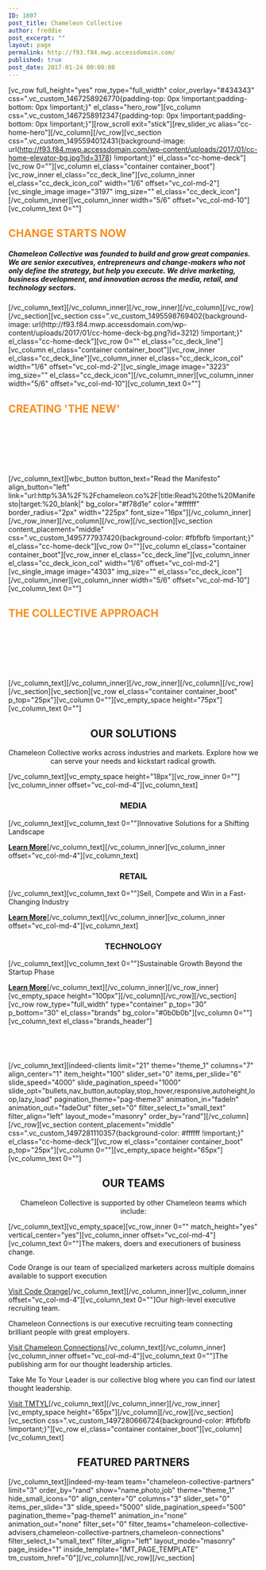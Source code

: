```yaml
---
ID: 1807
post_title: Chameleon Collective
author: freddie
post_excerpt: ""
layout: page
permalink: http://f93.f84.mwp.accessdomain.com/
published: true
post_date: 2017-01-24 00:00:00
---
```

[vc_row full_height="yes" row_type="full_width" color_overlay="#434343" css=".vc_custom_1467258926770{padding-top: 0px !important;padding-bottom: 0px !important;}" el_class="hero_row"][vc_column css=".vc_custom_1467258912347{padding-top: 0px !important;padding-bottom: 0px !important;}"][row_scroll exit="stick"][rev_slider_vc alias="cc-home-hero"][/vc_column][/vc_row][vc_section css=".vc_custom_1495594012431{background-image: url(http://f93.f84.mwp.accessdomain.com/wp-content/uploads/2017/01/cc-home-elevator-bg.jpg?id=3178) !important;}" el_class="cc-home-deck"][vc_row 0=""][vc_column el_class="container container_boot"][vc_row_inner el_class="cc_deck_line"][vc_column_inner el_class="cc_deck_icon_col" width="1/6" offset="vc_col-md-2"][vc_single_image image="3197" img_size="" el_class="cc_deck_icon"][/vc_column_inner][vc_column_inner width="5/6" offset="vc_col-md-10"][vc_column_text 0=""]
<h2 class="padded-header"><span style="color: #f78d1e;"><strong>CHANGE STARTS NOW</strong></span></h2>
<h5 class="padded-multiline"><em>Chameleon Collective was founded to build and grow great companies. We are senior executives, entrepreneurs and change-makers who not only define the strategy, but help you execute. We drive marketing, business development, and innovation across the media, retail, and technology sectors.</em></h5>
[/vc_column_text][/vc_column_inner][/vc_row_inner][/vc_column][/vc_row][/vc_section][vc_section css=".vc_custom_1495598769402{background-image: url(http://f93.f84.mwp.accessdomain.com/wp-content/uploads/2017/01/cc-home-deck-bg.png?id=3212) !important;}" el_class="cc-home-deck"][vc_row 0="" el_class="cc_deck_line"][vc_column el_class="container container_boot"][vc_row_inner el_class="cc_deck_line"][vc_column_inner el_class="cc_deck_icon_col" width="1/6" offset="vc_col-md-2"][vc_single_image image="3223" img_size="" el_class="cc_deck_icon"][/vc_column_inner][vc_column_inner width="5/6" offset="vc_col-md-10"][vc_column_text 0=""]
<h2 class="padded-header"><span style="color: #f78d1e;"><strong>CREATING 'THE NEW'</strong></span></h2>
<h3 class="padded-multiline"><em><span style="color: #ffffff;">All of the experts and execs who’ve joined us did so to create a new kind of company, one flexible enough to fit your needs. Chameleon Collective is rewriting the owner’s guide to running a successful business. Read what we do and how we do it.
</span></em></h3>
[/vc_column_text][wbc_button button_text="Read the Manifesto" align_button="left" link="url:http%3A%2F%2Fchameleon.co%2F|title:Read%20the%20Manifesto|target:%20_blank|" bg_color="#f78d1e" color="#ffffff" border_radius="2px" width="225px" font_size="16px"][/vc_column_inner][/vc_row_inner][/vc_column][/vc_row][/vc_section][vc_section content_placement="middle" css=".vc_custom_1495777937420{background-color: #fbfbfb !important;}" el_class="cc-home-deck"][vc_row 0=""][vc_column el_class="container container_boot"][vc_row_inner el_class="cc_deck_line"][vc_column_inner el_class="cc_deck_icon_col" width="1/6" offset="vc_col-md-2"][vc_single_image image="4303" img_size="" el_class="cc_deck_icon"][/vc_column_inner][vc_column_inner width="5/6" offset="vc_col-md-10"][vc_column_text 0=""]
<h2 class="padded-header"><span style="color: #f78d1e;"><strong>THE COLLECTIVE APPROACH</strong></span></h2>
<h3 class="padded-multiline"><em><span style="color: #ffffff;">Our multidisciplinary approach applies our experience, passion and focus across industries and markets on every project. Our flexible business model puts us where you need us, when you need us, to grow your business. </span></em></h3>
[/vc_column_text][/vc_column_inner][/vc_row_inner][/vc_column][/vc_row][/vc_section][vc_section][vc_row el_class="container container_boot" p_top="25px"][vc_column 0=""][vc_empty_space height="75px"][vc_column_text 0=""]
<h2 style="text-align: center;">OUR SOLUTIONS</h2>
<p style="margin-left: auto; margin-right: auto; max-width: 700px; text-align: center;">Chameleon Collective works across industries and markets. Explore how we can serve your needs and kickstart radical growth.</p>
[/vc_column_text][vc_empty_space height="18px"][vc_row_inner 0=""][vc_column_inner offset="vc_col-md-4"][vc_column_text]
<h3 style="text-align: center;">MEDIA</h3>
[/vc_column_text][vc_column_text 0=""]Innovative Solutions for a Shifting Landscape

<strong><a href="https://chameleoncollective.com/practices/media/">Learn More</a></strong>[/vc_column_text][/vc_column_inner][vc_column_inner offset="vc_col-md-4"][vc_column_text]
<h3 style="text-align: center;">RETAIL</h3>
[/vc_column_text][vc_column_text 0=""]Sell, Compete and Win in a Fast-Changing Industry

<strong><a href="https://chameleoncollective.com/practices/retail/">Learn More</a></strong>[/vc_column_text][/vc_column_inner][vc_column_inner offset="vc_col-md-4"][vc_column_text]
<h3 style="text-align: center;">TECHNOLOGY</h3>
[/vc_column_text][vc_column_text 0=""]Sustainable Growth Beyond the Startup Phase

<strong><a href="https://chameleoncollective.com/practices/technology/">Learn More</a></strong>[/vc_column_text][/vc_column_inner][/vc_row_inner][vc_empty_space height="100px"][/vc_column][/vc_row][/vc_section][vc_row row_type="full_width" type="container" p_top="30" p_bottom="30" el_class="brands" bg_color="#0b0b0b"][vc_column 0=""][vc_column_text el_class="brands_header"]
<h2 class="h1" style="text-align: center;"><span style="color: #ffffff;">CLIENTS WE WORK WITH</span></h2>
[/vc_column_text][indeed-clients limit="21" theme="theme_1" columns="7" align_center="1" item_height="100" slider_set="0" items_per_slide="6" slide_speed="4000" slide_pagination_speed="1000" slide_opt="bullets,nav_button,autoplay,stop_hover,responsive,autoheight,loop,lazy_load" pagination_theme="pag-theme3" animation_in="fadeIn" animation_out="fadeOut" filter_set="0" filter_select_t="small_text" filter_align="left" layout_mode="masonry" order_by="rand"][/vc_column][/vc_row][vc_section content_placement="middle" css=".vc_custom_1497281110357{background-color: #ffffff !important;}" el_class="cc-home-deck"][vc_row el_class="container container_boot" p_top="25px"][vc_column 0=""][vc_empty_space height="65px"][vc_column_text 0=""]
<h2 style="text-align: center;">OUR TEAMS</h2>
<p style="text-align: center; margin-left: auto; margin-right: auto; max-width: 700px;">Chameleon Collective is supported by other Chameleon teams which include:</p>
[/vc_column_text][vc_empty_space][vc_row_inner 0="" match_height="yes" vertical_center="yes"][vc_column_inner offset="vc_col-md-4"][vc_column_text 0=""]The makers, doers and executioners of business change.

Code Orange is our team of specialized marketers across multiple domains available to support execution

<a href="https://codeorange.com/">Visit Code Orange</a>[/vc_column_text][/vc_column_inner][vc_column_inner offset="vc_col-md-4"][vc_column_text 0=""]<span style="font-weight: 400;">Our high-level executive recruiting team.</span>

Chameleon Connections is our executive recruiting team connecting brilliant people with great employers.

<a href="https://chameleonconnections.com/">Visit Chameleon Connections</a>[/vc_column_text][/vc_column_inner][vc_column_inner offset="vc_col-md-4"][vc_column_text 0=""]<span style="font-weight: 400;">The publishing arm for our thought leadership articles.</span>

Take Me To Your Leader is our collective blog where you can find our latest thought leadership.

<a href="https://takemetoyourleader.com/">Visit TMTYL</a>[/vc_column_text][/vc_column_inner][/vc_row_inner][vc_empty_space height="65px"][/vc_column][/vc_row][/vc_section][vc_section css=".vc_custom_1497280666724{background-color: #fbfbfb !important;}"][vc_row el_class="container container_boot"][vc_column][vc_column_text]
<h2 style="text-align: center;">FEATURED PARTNERS</h2>
[/vc_column_text][indeed-my-team team="chameleon-collective-partners" limit="3" order_by="rand" show="name,photo,job" theme="theme_1" hide_small_icons="0" align_center="0" columns="3" slider_set="0" items_per_slide="3" slide_speed="5000" slide_pagination_speed="500" pagination_theme="pag-theme1" animation_in="none" animation_out="none" filter_set="0" filter_teams="chameleon-collective-advisers,chameleon-collective-partners,chameleon-connections" filter_select_t="small_text" filter_align="left" layout_mode="masonry" page_inside="1" inside_template="IMT_PAGE_TEMPLATE" tm_custom_href="0"][/vc_column][/vc_row][/vc_section]